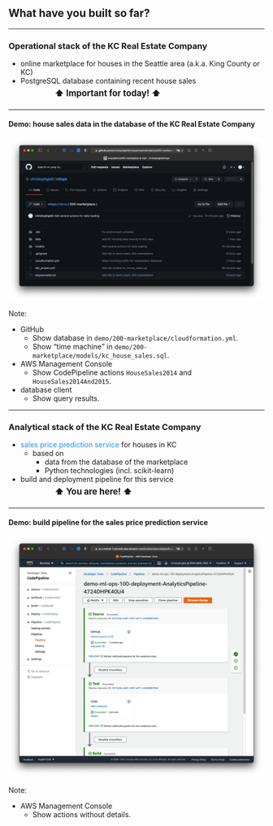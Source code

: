 ## What have you built so far?

---

### Operational stack of the KC Real Estate Company

- online marketplace for houses in the Seattle area (a.k.a. King County or KC)
- PostgreSQL database containing recent house sales<br/>
  <strong class="fragment" data-fragment-index="2" style="font-size:1.2em; line-height:2em; margin-left:4em">
  <span class="fragment highlight-red" data-fragment-index="2">⬆&nbsp;Important for today!&nbsp;⬆</span>
  </strong>

---

#### Demo: house sales data in the database of the KC Real Estate Company

[![The operational stack contains different versions of the house sales data.](images/operational-stack.png)](https://github.com/christophgietl/mlops/tree/main/demo/200-marketplace)

Note:

- GitHub
    - Show database in `demo/200-marketplace/cloudformation.yml`.
    - Show <q>time machine</q> in `demo/200-marketplace/models/kc_house_sales.sql`.
- AWS Management Console
    - Show CodePipeline actions `HouseSales2014` and `HouseSales2014And2015`.
- database client
    - Show query results.

---

### Analytical stack of the KC Real Estate Company

<ul>
    <li>
        <em style="color: #1b91ff; font-style: normal">sales price prediction service</em>
        for houses in KC
        <ul>
            <li>based on
                <ul>
                    <li>data from the database of the marketplace</li>
                    <li>Python technologies (incl. scikit-learn)</li>
                </ul>
            </li>
        </ul>
    </li>
    <li>
        build and deployment pipeline for this service<br/>
        <strong class="fragment" data-fragment-index="1" style="font-size:1.2em; line-height:2em; margin-left:4em">
            <span class="fragment highlight-red" data-fragment-index="1">⬆&nbsp;You are here!&nbsp;⬆</span>
        </strong>
</ul>

---

#### Demo: build pipeline for the sales price prediction service

[![The build pipeline already contains code tests.](images/analytical-build-pipeline.png)](https://eu-central-1.console.aws.amazon.com/codesuite/codepipeline/pipelines/demo-ml-ops-100-deployment-AnalyticsPipeline-1LXVPAJKQM63N/view?region=eu-central-1)

Note:

- AWS Management Console
    - Show actions without details.

